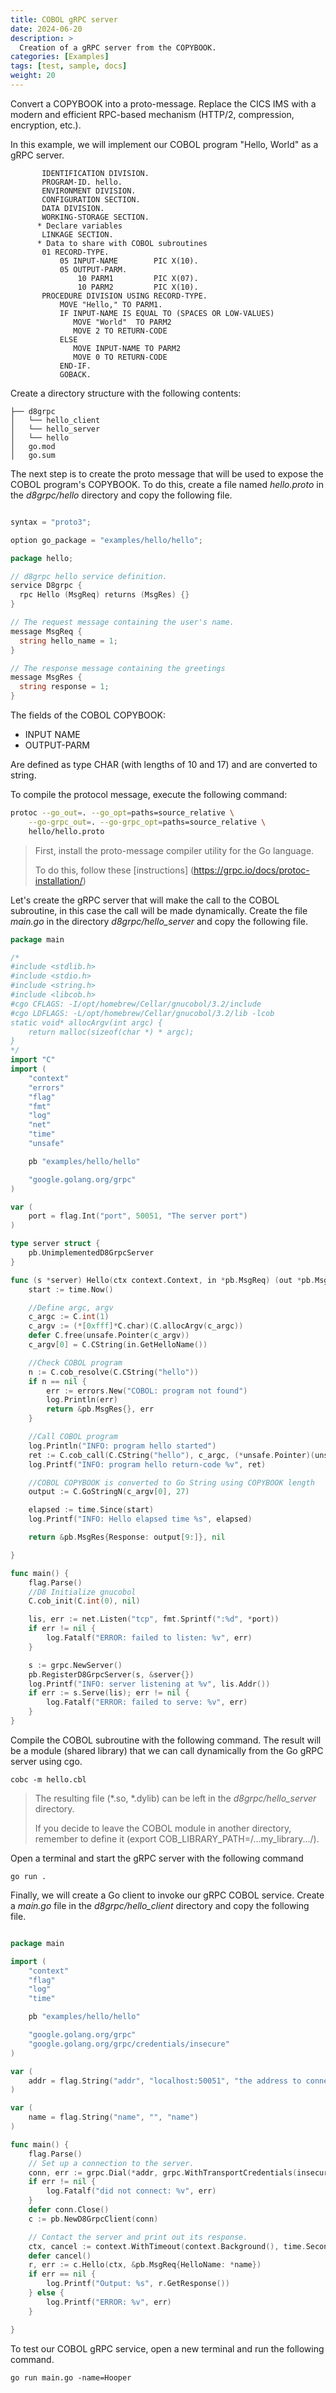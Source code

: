 ```yaml
---
title: COBOL gRPC server
date: 2024-06-20
description: >
  Creation of a gRPC server from the COPYBOOK.
categories: [Examples]
tags: [test, sample, docs]
weight: 20
---
```


Convert a COPYBOOK into a proto-message.
Replace the CICS IMS with a modern and efficient RPC-based mechanism (HTTP/2, compression, encryption, etc.).

In this example, we will implement our COBOL program "Hello, World" as a gRPC server.

```cobol
       IDENTIFICATION DIVISION.
       PROGRAM-ID. hello.
       ENVIRONMENT DIVISION.
       CONFIGURATION SECTION.
       DATA DIVISION.
       WORKING-STORAGE SECTION.
      * Declare variables
       LINKAGE SECTION.
      * Data to share with COBOL subroutines 
       01 RECORD-TYPE.
           05 INPUT-NAME        PIC X(10).
           05 OUTPUT-PARM.
               10 PARM1         PIC X(07).
               10 PARM2         PIC X(10).
       PROCEDURE DIVISION USING RECORD-TYPE.
           MOVE "Hello," TO PARM1.
           IF INPUT-NAME IS EQUAL TO (SPACES OR LOW-VALUES) 
              MOVE "World"  TO PARM2
              MOVE 2 TO RETURN-CODE
           ELSE 
              MOVE INPUT-NAME TO PARM2
              MOVE 0 TO RETURN-CODE
           END-IF.     
           GOBACK.          
```

Create a directory structure with the following contents:

```
├── d8grpc
│   └── hello_client
│   └── hello_server
│   └── hello
│   go.mod
│   go.sum
```

The next step is to create the proto message that will be used to expose the COBOL program's COPYBOOK. To do this, create a file named _hello.proto_ in the _d8grpc/hello_ directory and copy the following file.


```go

syntax = "proto3";

option go_package = "examples/hello/hello";

package hello;

// d8grpc hello service definition.
service D8grpc {
  rpc Hello (MsgReq) returns (MsgRes) {}
}

// The request message containing the user's name.
message MsgReq {
  string hello_name = 1;
}

// The response message containing the greetings
message MsgRes {
  string response = 1;
}

```
The fields of the COBOL COPYBOOK:

- INPUT NAME
- OUTPUT-PARM

Are defined as type CHAR (with lengths of 10 and 17) and are converted to string.

To compile the protocol message, execute the following command:

```bash
protoc --go_out=. --go_opt=paths=source_relative \
    --go-grpc_out=. --go-grpc_opt=paths=source_relative \
    hello/hello.proto

```

> First, install the proto-message compiler utility for the Go language.
>
> To do this, follow these [instructions] (https://grpc.io/docs/protoc-installation/)

Let's create the gRPC server that will make the call to the COBOL subroutine, in this case the call will be made dynamically. Create the file _main.go_ in the directory *d8grpc/hello_server* and copy the following file.


```go
package main

/*
#include <stdlib.h>
#include <stdio.h>
#include <string.h>
#include <libcob.h>
#cgo CFLAGS: -I/opt/homebrew/Cellar/gnucobol/3.2/include
#cgo LDFLAGS: -L/opt/homebrew/Cellar/gnucobol/3.2/lib -lcob
static void* allocArgv(int argc) {
    return malloc(sizeof(char *) * argc);
}
*/
import "C"
import (
	"context"
	"errors"
	"flag"
	"fmt"
	"log"
	"net"
	"time"
	"unsafe"

	pb "examples/hello/hello"

	"google.golang.org/grpc"
)

var (
	port = flag.Int("port", 50051, "The server port")
)

type server struct {
	pb.UnimplementedD8GrpcServer
}

func (s *server) Hello(ctx context.Context, in *pb.MsgReq) (out *pb.MsgRes, err error) {
	start := time.Now()

	//Define argc, argv
	c_argc := C.int(1)
	c_argv := (*[0xfff]*C.char)(C.allocArgv(c_argc))
	defer C.free(unsafe.Pointer(c_argv))
	c_argv[0] = C.CString(in.GetHelloName())

	//Check COBOL program
	n := C.cob_resolve(C.CString("hello"))
	if n == nil {
		err := errors.New("COBOL: program not found")
		log.Println(err)
		return &pb.MsgRes{}, err
	}

	//Call COBOL program
	log.Println("INFO: program hello started")
	ret := C.cob_call(C.CString("hello"), c_argc, (*unsafe.Pointer)(unsafe.Pointer(c_argv)))
	log.Printf("INFO: program hello return-code %v", ret)

	//COBOL COPYBOOK is converted to Go String using COPYBOOK length
	output := C.GoStringN(c_argv[0], 27)

	elapsed := time.Since(start)
	log.Printf("INFO: Hello elapsed time %s", elapsed)

	return &pb.MsgRes{Response: output[9:]}, nil

}

func main() {
	flag.Parse()
	//D8 Initialize gnucobol
	C.cob_init(C.int(0), nil)

	lis, err := net.Listen("tcp", fmt.Sprintf(":%d", *port))
	if err != nil {
		log.Fatalf("ERROR: failed to listen: %v", err)
	}

	s := grpc.NewServer()
	pb.RegisterD8GrpcServer(s, &server{})
	log.Printf("INFO: server listening at %v", lis.Addr())
	if err := s.Serve(lis); err != nil {
		log.Fatalf("ERROR: failed to serve: %v", err)
	}
}

```

Compile the COBOL subroutine with the following command. The result will be a module (shared library) that we can call dynamically from the Go gRPC server using cgo.

```
cobc -m hello.cbl

```

> The resulting file (*.so, *.dylib) can be left in the *d8grpc/hello_server* directory.
>
> If you decide to leave the COBOL module in another directory, remember to define it (export COB_LIBRARY_PATH=/...my_library.../). 


Open a terminal and start the gRPC server with the following command

```
go run .
```

Finally, we will create a Go client to invoke our gRPC COBOL service. Create a _main.go_ file in the *d8grpc/hello_client* directory and copy the following file.


```go

package main

import (
	"context"
	"flag"
	"log"
	"time"

	pb "examples/hello/hello"

	"google.golang.org/grpc"
	"google.golang.org/grpc/credentials/insecure"
)

var (
	addr = flag.String("addr", "localhost:50051", "the address to connect to")
)

var (
	name = flag.String("name", "", "name")
)

func main() {
	flag.Parse()
	// Set up a connection to the server.
	conn, err := grpc.Dial(*addr, grpc.WithTransportCredentials(insecure.NewCredentials()))
	if err != nil {
		log.Fatalf("did not connect: %v", err)
	}
	defer conn.Close()
	c := pb.NewD8GrpcClient(conn)

	// Contact the server and print out its response.
	ctx, cancel := context.WithTimeout(context.Background(), time.Second)
	defer cancel()
	r, err := c.Hello(ctx, &pb.MsgReq{HelloName: *name})
	if err == nil {
		log.Printf("Output: %s", r.GetResponse())
	} else {
		log.Printf("ERROR: %v", err)
	}

}


```

To test our COBOL gRPC service, open a new terminal and run the following command.

```
go run main.go -name=Hooper
```


